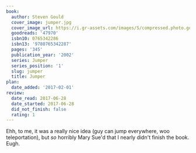 ```yaml
---
book:
  author: Steven Gould
  cover_image: jumper.jpg
  cover_image_url: https://i.gr-assets.com/images/S/compressed.photo.goodreads.com/books/1304981770l/47970._SX98_.jpg
  goodreads: '47970'
  isbn10: 0765342286
  isbn13: '9780765342287'
  pages: '345'
  publication_year: '2002'
  series: Jumper
  series_position: '1'
  slug: jumper
  title: Jumper
plan:
  date_added: '2017-02-01'
review:
  date_read: 2017-06-28
  date_started: 2017-06-28
  did_not_finish: false
  rating: 1
---
```


Ehh, to me, it was a really nice idea (guy can jump everywhere, woo teleportation), but *so* horribly Mary Sue'd that I nearly didn't finish the book. Eugh.
